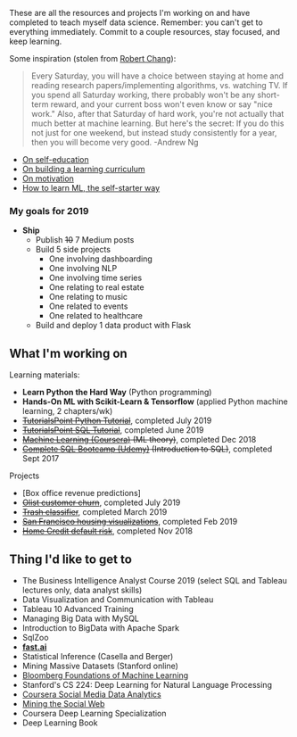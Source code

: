 These are all the resources and projects I'm working on and have completed to teach myself data science. Remember: you can't get to everything immediately. Commit to a couple resources, stay focused, and keep learning. 

Some inspiration (stolen from [Robert Chang](https://github.com/robert8138/deep-learning-deliberate-practice)):

> Every Saturday, you will have a choice between staying at home and reading research papers/implementing algorithms, vs. watching TV. If you spend all Saturday working, there probably won't be any short-term reward, and your current boss won't even know or say "nice work." Also, after that Saturday of hard work, you're not actually that much better at machine learning. But here's the secret: If you do this not just for one weekend, but instead study consistently for a year, then you will become very good. -Andrew Ng

* [On self-education](https://www.nateliason.com/blog/self-education)
* [On building a learning curriculum](https://medium.com/@rchang/how-i-build-learning-projects-part-i-54dbaad68961)
* [On motivation](https://www.nateliason.com/blog/motivation)
* [How to learn ML, the self-starter way](https://elitedatascience.com/learn-machine-learning#step-0)

### My goals for 2019

- **Ship**
    - Publish ~~10~~ 7 Medium posts
    - Build 5 side projects
        - One involving dashboarding
        - One involving NLP
        - One involving time series
        - One relating to real estate
        - One relating to music 
        - One related to events
        - One related to healthcare
    - Build and deploy 1 data product with Flask


## What I'm working on

Learning materials:
- **Learn Python the Hard Way** (Python programming)
- **Hands-On ML with Scikit-Learn & Tensorflow** (applied Python machine learning, 2 chapters/wk)
- ~~[TutorialsPoint Python Tutorial](https://www.tutorialspoint.com/python/)~~, completed July 2019
- ~~[TutorialsPoint SQL Tutorial](https://www.tutorialspoint.com/sql/)~~, completed June 2019
- ~~[Machine Learning (Coursera)](https://www.coursera.org/learn/machine-learning) (ML theory)~~, completed Dec 2018
- ~~[Complete SQL Bootcamp (Udemy)](https://www.udemy.com/the-complete-sql-bootcamp/) (Introduction to SQL)~~, completed Sept 2017

Projects
- [Box office revenue predictions]
- ~~[Olist customer churn](https://github.com/collindching/Olist-Customer-Churn)~~, completed July 2019
- ~~[Trash classifier](https://github.com/collindching/Waste-Sorter)~~, completed March 2019
- ~~[San Francisco housing visualizations](https://github.com/collindching/sf_housing)~~, completed Feb 2019
- ~~[Home Credit default risk](https://www.kaggle.com/c/home-credit-default-risk)~~, completed Nov 2018

## Thing I'd like to get to

- The Business Intelligence Analyst Course 2019 (select SQL and Tableau lectures only, data analyst skills)
- Data Visualization and Communication with Tableau
- Tableau 10 Advanced Training
- Managing Big Data with MySQL
- Introduction to BigData with Apache Spark
- SqlZoo
- **[fast.ai](https://course.fast.ai/)** 
- Statistical Inference (Casella and Berger)
- Mining Massive Datasets (Stanford online)
- [Bloomberg Foundations of Machine Learning](https://bloomberg.github.io/foml/#home)
- Stanford's CS 224: Deep Learning for Natural Language Processing
- [Coursera Social Media Data Analytics](https://www.coursera.org/learn/social-media-data-analytics)
- [Mining the Social Web](https://www.webpages.uidaho.edu/~stevel/504/mining-the-social-web-2nd-edition.pdf)
- Coursera Deep Learning Specialization
- Deep Learning Book

